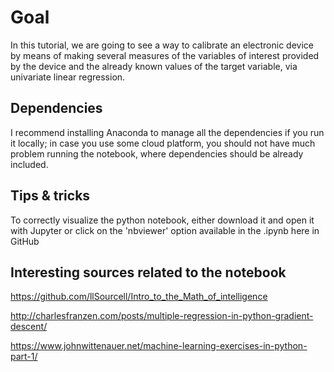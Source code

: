 # Goal

In this tutorial, we are going to see a way to calibrate an electronic device by means of making several measures of the variables of interest provided by the device and the already known values of the target variable, via univariate linear regression.

## Dependencies
I recommend installing Anaconda to manage all the dependencies if you run it locally; in case you use some cloud platform, you should not have much problem running the notebook, where dependencies should be already included.

## Tips & tricks
To correctly visualize the python notebook, either download it and open it with Jupyter or click on the 'nbviewer' option available in the .ipynb here in GitHub

## Interesting sources related to the notebook
https://github.com/llSourcell/Intro_to_the_Math_of_intelligence <p>
http://charlesfranzen.com/posts/multiple-regression-in-python-gradient-descent/ <p>
https://www.johnwittenauer.net/machine-learning-exercises-in-python-part-1/ 
